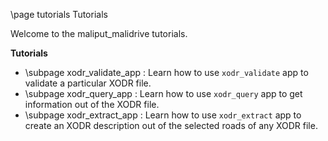 \page tutorials Tutorials

Welcome to the maliput_malidrive tutorials.

**Tutorials**

* \subpage xodr_validate_app : Learn how to use `xodr_validate` app to validate a particular XODR file.
* \subpage xodr_query_app : Learn how to use `xodr_query` app to get information out of the XODR file.
* \subpage xodr_extract_app : Learn how to use `xodr_extract` app to create an XODR description out of the selected roads of any XODR file.
